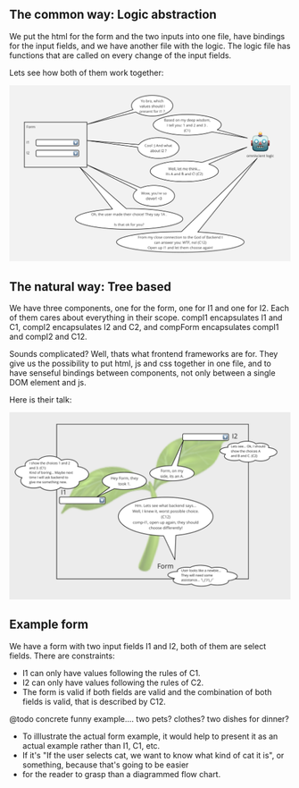 ## The common way: Logic abstraction

We put the html for the form and the two inputs into one file, have bindings for the input fields,
and we have another file with the logic. The logic file has functions that are called on every change of the input fields.

Lets see how both of them work together:

![logicAbstraction.png](..%2Fnotes%2FlogicAbstraction.png)

## The natural way: Tree based

We have three components, one for the form, one for I1 and one for I2. Each of them cares about everything
in their scope. compI1 encapsulates I1 and C1, compI2 encapsulates I2 and C2, and compForm encapsulates compI1 and compI2 and C12.

Sounds complicated? Well, thats what frontend frameworks are for. They give us the possibility to put html, js and css
together in one file, and to have senseful bindings between components, not only between a single DOM element and js.

Here is their talk:

![treeBased.png](..%2Fnotes%2FtreeBased.png)


## Example form

We have a form with two input fields I1 and I2, both of them are select fields. There are constraints:
- I1 can only have values following the rules of C1.
- I2 can only have values following the rules of C2.
- The form is valid if both fields are valid and the combination of both fields is valid, that is described by C12.

@todo concrete funny example.... two pets? clothes? two dishes for dinner?
- To illlustrate the actual form example, it would help to present it as an actual example rather than I1, C1, etc.
- If it's "If the user selects cat, we want to know what kind of cat it is", or something, because that's going to be easier
- for the reader to grasp than a diagrammed flow chart.